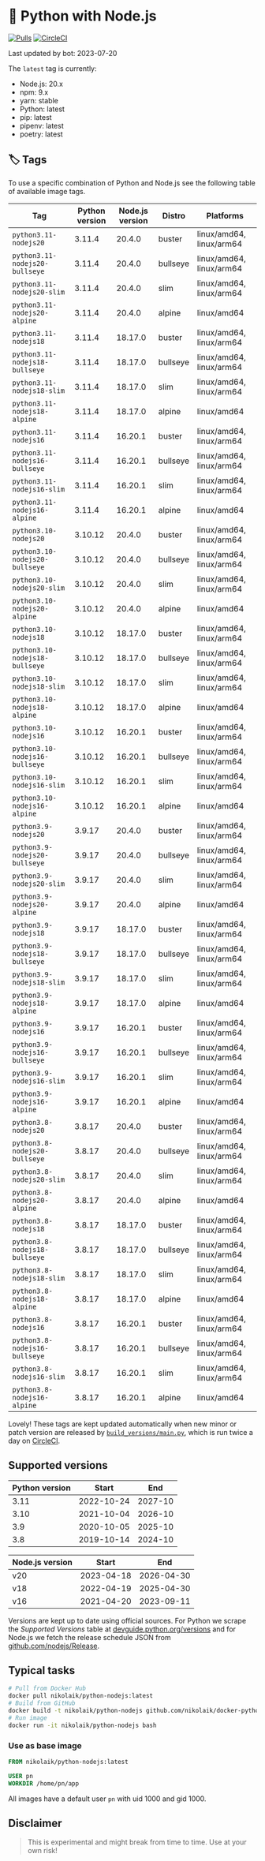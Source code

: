 # 🐳 Python with Node.js

[![Pulls](https://img.shields.io/docker/pulls/nikolaik/python-nodejs.svg?style=flat-square)](https://hub.docker.com/r/nikolaik/python-nodejs/)
[![CircleCI](https://img.shields.io/circleci/project/github/nikolaik/docker-python-nodejs.svg?style=flat-square)](https://circleci.com/gh/nikolaik/docker-python-nodejs)

Last updated by bot: 2023-07-20

The `latest` tag is currently:

- Node.js: 20.x
- npm: 9.x
- yarn: stable
- Python: latest
- pip: latest
- pipenv: latest
- poetry: latest

## 🏷 Tags

To use a specific combination of Python and Node.js see the following table of available image tags.

<!-- TAGS_START -->

Tag | Python version | Node.js version | Distro | Platforms
--- | --- | --- | --- | ---
`python3.11-nodejs20` | 3.11.4 | 20.4.0 | buster | linux/amd64, linux/arm64
`python3.11-nodejs20-bullseye` | 3.11.4 | 20.4.0 | bullseye | linux/amd64, linux/arm64
`python3.11-nodejs20-slim` | 3.11.4 | 20.4.0 | slim | linux/amd64, linux/arm64
`python3.11-nodejs20-alpine` | 3.11.4 | 20.4.0 | alpine | linux/amd64
`python3.11-nodejs18` | 3.11.4 | 18.17.0 | buster | linux/amd64, linux/arm64
`python3.11-nodejs18-bullseye` | 3.11.4 | 18.17.0 | bullseye | linux/amd64, linux/arm64
`python3.11-nodejs18-slim` | 3.11.4 | 18.17.0 | slim | linux/amd64, linux/arm64
`python3.11-nodejs18-alpine` | 3.11.4 | 18.17.0 | alpine | linux/amd64
`python3.11-nodejs16` | 3.11.4 | 16.20.1 | buster | linux/amd64, linux/arm64
`python3.11-nodejs16-bullseye` | 3.11.4 | 16.20.1 | bullseye | linux/amd64, linux/arm64
`python3.11-nodejs16-slim` | 3.11.4 | 16.20.1 | slim | linux/amd64, linux/arm64
`python3.11-nodejs16-alpine` | 3.11.4 | 16.20.1 | alpine | linux/amd64
`python3.10-nodejs20` | 3.10.12 | 20.4.0 | buster | linux/amd64, linux/arm64
`python3.10-nodejs20-bullseye` | 3.10.12 | 20.4.0 | bullseye | linux/amd64, linux/arm64
`python3.10-nodejs20-slim` | 3.10.12 | 20.4.0 | slim | linux/amd64, linux/arm64
`python3.10-nodejs20-alpine` | 3.10.12 | 20.4.0 | alpine | linux/amd64
`python3.10-nodejs18` | 3.10.12 | 18.17.0 | buster | linux/amd64, linux/arm64
`python3.10-nodejs18-bullseye` | 3.10.12 | 18.17.0 | bullseye | linux/amd64, linux/arm64
`python3.10-nodejs18-slim` | 3.10.12 | 18.17.0 | slim | linux/amd64, linux/arm64
`python3.10-nodejs18-alpine` | 3.10.12 | 18.17.0 | alpine | linux/amd64
`python3.10-nodejs16` | 3.10.12 | 16.20.1 | buster | linux/amd64, linux/arm64
`python3.10-nodejs16-bullseye` | 3.10.12 | 16.20.1 | bullseye | linux/amd64, linux/arm64
`python3.10-nodejs16-slim` | 3.10.12 | 16.20.1 | slim | linux/amd64, linux/arm64
`python3.10-nodejs16-alpine` | 3.10.12 | 16.20.1 | alpine | linux/amd64
`python3.9-nodejs20` | 3.9.17 | 20.4.0 | buster | linux/amd64, linux/arm64
`python3.9-nodejs20-bullseye` | 3.9.17 | 20.4.0 | bullseye | linux/amd64, linux/arm64
`python3.9-nodejs20-slim` | 3.9.17 | 20.4.0 | slim | linux/amd64, linux/arm64
`python3.9-nodejs20-alpine` | 3.9.17 | 20.4.0 | alpine | linux/amd64
`python3.9-nodejs18` | 3.9.17 | 18.17.0 | buster | linux/amd64, linux/arm64
`python3.9-nodejs18-bullseye` | 3.9.17 | 18.17.0 | bullseye | linux/amd64, linux/arm64
`python3.9-nodejs18-slim` | 3.9.17 | 18.17.0 | slim | linux/amd64, linux/arm64
`python3.9-nodejs18-alpine` | 3.9.17 | 18.17.0 | alpine | linux/amd64
`python3.9-nodejs16` | 3.9.17 | 16.20.1 | buster | linux/amd64, linux/arm64
`python3.9-nodejs16-bullseye` | 3.9.17 | 16.20.1 | bullseye | linux/amd64, linux/arm64
`python3.9-nodejs16-slim` | 3.9.17 | 16.20.1 | slim | linux/amd64, linux/arm64
`python3.9-nodejs16-alpine` | 3.9.17 | 16.20.1 | alpine | linux/amd64
`python3.8-nodejs20` | 3.8.17 | 20.4.0 | buster | linux/amd64, linux/arm64
`python3.8-nodejs20-bullseye` | 3.8.17 | 20.4.0 | bullseye | linux/amd64, linux/arm64
`python3.8-nodejs20-slim` | 3.8.17 | 20.4.0 | slim | linux/amd64, linux/arm64
`python3.8-nodejs20-alpine` | 3.8.17 | 20.4.0 | alpine | linux/amd64
`python3.8-nodejs18` | 3.8.17 | 18.17.0 | buster | linux/amd64, linux/arm64
`python3.8-nodejs18-bullseye` | 3.8.17 | 18.17.0 | bullseye | linux/amd64, linux/arm64
`python3.8-nodejs18-slim` | 3.8.17 | 18.17.0 | slim | linux/amd64, linux/arm64
`python3.8-nodejs18-alpine` | 3.8.17 | 18.17.0 | alpine | linux/amd64
`python3.8-nodejs16` | 3.8.17 | 16.20.1 | buster | linux/amd64, linux/arm64
`python3.8-nodejs16-bullseye` | 3.8.17 | 16.20.1 | bullseye | linux/amd64, linux/arm64
`python3.8-nodejs16-slim` | 3.8.17 | 16.20.1 | slim | linux/amd64, linux/arm64
`python3.8-nodejs16-alpine` | 3.8.17 | 16.20.1 | alpine | linux/amd64

<!-- TAGS_END -->

Lovely! These tags are kept updated automatically when new minor or patch version are released by [`build_versions/main.py`](./build_versions/main.py), which is run twice a day on [CircleCI](https://circleci.com/gh/nikolaik/docker-python-nodejs).

## Supported versions

<!-- SUPPORTED_VERSIONS_START -->

Python version | Start | End
--- | --- | ---
3.11 | 2022-10-24 | 2027-10
3.10 | 2021-10-04 | 2026-10
3.9 | 2020-10-05 | 2025-10
3.8 | 2019-10-14 | 2024-10

Node.js version | Start | End
--- | --- | ---
v20 | 2023-04-18 | 2026-04-30
v18 | 2022-04-19 | 2025-04-30
v16 | 2021-04-20 | 2023-09-11

<!-- SUPPORTED_VERSIONS_END -->

Versions are kept up to date using official sources. For Python we scrape the _Supported Versions_ table at [devguide.python.org/versions](https://devguide.python.org/versions/#supported-versions) and for Node.js we fetch the release schedule JSON from [github.com/nodejs/Release](https://github.com/nodejs/Release/blob/main/schedule.json).

## Typical tasks

```bash
# Pull from Docker Hub
docker pull nikolaik/python-nodejs:latest
# Build from GitHub
docker build -t nikolaik/python-nodejs github.com/nikolaik/docker-python-nodejs
# Run image
docker run -it nikolaik/python-nodejs bash
```

### Use as base image

```Dockerfile
FROM nikolaik/python-nodejs:latest

USER pn
WORKDIR /home/pn/app
```

All images have a default user `pn` with uid 1000 and gid 1000.

## Disclaimer

> This is experimental and might break from time to time. Use at your own risk!
